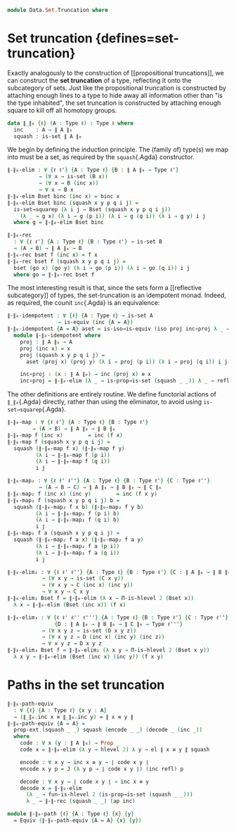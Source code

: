 <!--
```agda
open import 1Lab.HLevel.Retracts
open import 1Lab.HLevel.Universe
open import 1Lab.HIT.Truncation
open import 1Lab.HLevel
open import 1Lab.Equiv
open import 1Lab.Path
open import 1Lab.Type
```
-->

```agda
module Data.Set.Truncation where
```

# Set truncation {defines=set-truncation}

Exactly analogously to the construction of [[propositional truncations]],
we can construct the **set truncation** of a type, reflecting it onto
the subcategory of sets. Just like the propositional truncation is
constructed by attaching enough lines to a type to hide away all
information other than "is the type inhabited", the set truncation is
constructed by attaching enough square to kill off all homotopy groups.

```agda
data ∥_∥₀ {ℓ} (A : Type ℓ) : Type ℓ where
  inc    : A → ∥ A ∥₀
  squash : is-set ∥ A ∥₀
```

We begin by defining the induction principle. The (family of) type(s) we
map into must be a set, as required by the `squash`{.Agda} constructor.

```agda
∥-∥₀-elim : ∀ {ℓ ℓ'} {A : Type ℓ} {B : ∥ A ∥₀ → Type ℓ'}
          → (∀ x → is-set (B x))
          → (∀ x → B (inc x))
          → ∀ x → B x
∥-∥₀-elim Bset binc (inc x) = binc x
∥-∥₀-elim Bset binc (squash x y p q i j) =
  is-set→squarep (λ i j → Bset (squash x y p q i j))
    (λ _ → g x) (λ i → g (p i)) (λ i → g (q i)) (λ i → g y) i j
  where g = ∥-∥₀-elim Bset binc

∥-∥₀-rec
  : ∀ {ℓ ℓ'} {A : Type ℓ} {B : Type ℓ'} → is-set B
  → (A → B) → ∥ A ∥₀ → B
∥-∥₀-rec bset f (inc x) = f x
∥-∥₀-rec bset f (squash x y p q i j) =
  bset (go x) (go y) (λ i → go (p i)) (λ i → go (q i)) i j
  where go = ∥-∥₀-rec bset f
```

The most interesting result is that, since the sets form a [[reflective
subcategory]] of types, the set-truncation is an idempotent monad.
Indeed, as required, the counit `inc`{.Agda} is an equivalence:

```agda
∥-∥₀-idempotent : ∀ {ℓ} {A : Type ℓ} → is-set A
                → is-equiv (inc {A = A})
∥-∥₀-idempotent {A = A} aset = is-iso→is-equiv (iso proj inc∘proj λ _ → refl)
  module ∥-∥₀-idempotent where
    proj : ∥ A ∥₀ → A
    proj (inc x) = x
    proj (squash x y p q i j) =
      aset (proj x) (proj y) (λ i → proj (p i)) (λ i → proj (q i)) i j

    inc∘proj : (x : ∥ A ∥₀) → inc (proj x) ≡ x
    inc∘proj = ∥-∥₀-elim (λ _ → is-prop→is-set (squash _ _)) λ _ → refl
```

The other definitions are entirely routine. We define functorial actions
of `∥_∥₀`{.Agda} directly, rather than using the eliminator, to avoid
using `is-set→squarep`{.Agda}.

```agda
∥-∥₀-map : ∀ {ℓ ℓ'} {A : Type ℓ} {B : Type ℓ'}
        → (A → B) → ∥ A ∥₀ → ∥ B ∥₀
∥-∥₀-map f (inc x)        = inc (f x)
∥-∥₀-map f (squash x y p q i j) =
  squash (∥-∥₀-map f x) (∥-∥₀-map f y)
         (λ i → ∥-∥₀-map f (p i))
         (λ i → ∥-∥₀-map f (q i))
         i j

∥-∥₀-map₂ : ∀ {ℓ ℓ' ℓ''} {A : Type ℓ} {B : Type ℓ'} {C : Type ℓ''}
          → (A → B → C) → ∥ A ∥₀ → ∥ B ∥₀ → ∥ C ∥₀
∥-∥₀-map₂ f (inc x) (inc y)        = inc (f x y)
∥-∥₀-map₂ f (squash x y p q i j) b =
  squash (∥-∥₀-map₂ f x b) (∥-∥₀-map₂ f y b)
         (λ i → ∥-∥₀-map₂ f (p i) b)
         (λ i → ∥-∥₀-map₂ f (q i) b)
         i j
∥-∥₀-map₂ f a (squash x y p q i j) =
  squash (∥-∥₀-map₂ f a x) (∥-∥₀-map₂ f a y)
         (λ i → ∥-∥₀-map₂ f a (p i))
         (λ i → ∥-∥₀-map₂ f a (q i))
         i j

∥-∥₀-elim₂ : ∀ {ℓ ℓ' ℓ''} {A : Type ℓ} {B : Type ℓ'} {C : ∥ A ∥₀ → ∥ B ∥₀ → Type ℓ''}
           → (∀ x y → is-set (C x y))
           → (∀ x y → C (inc x) (inc y))
           → ∀ x y → C x y
∥-∥₀-elim₂ Bset f = ∥-∥₀-elim (λ x → Π-is-hlevel 2 (Bset x))
  λ x → ∥-∥₀-elim (Bset (inc x)) (f x)

∥-∥₀-elim₃ : ∀ {ℓ ℓ' ℓ'' ℓ'''} {A : Type ℓ} {B : Type ℓ'} {C : Type ℓ''}
               {D : ∥ A ∥₀ → ∥ B ∥₀ → ∥ C ∥₀ → Type ℓ'''}
           → (∀ x y z → is-set (D x y z))
           → (∀ x y z → D (inc x) (inc y) (inc z))
           → ∀ x y z → D x y z
∥-∥₀-elim₃ Bset f = ∥-∥₀-elim₂ (λ x y → Π-is-hlevel 2 (Bset x y))
  λ x y → ∥-∥₀-elim (Bset (inc x) (inc y)) (f x y)
```

# Paths in the set truncation

```agda
∥-∥₀-path-equiv
  : ∀ {ℓ} {A : Type ℓ} {x y : A}
  → (∥_∥₀.inc x ≡ ∥_∥₀.inc y) ≃ ∥ x ≡ y ∥
∥-∥₀-path-equiv {A = A} =
  prop-ext (squash _ _) squash (encode _ _) (decode _ (inc _))
  where
    code : ∀ x (y : ∥ A ∥₀) → Prop _
    code x = ∥-∥₀-elim (λ y → hlevel 2) λ y → el ∥ x ≡ y ∥ squash

    encode : ∀ x y → inc x ≡ y → ∣ code x y ∣
    encode x y p = J (λ y p → ∣ code x y ∣) (inc refl) p

    decode : ∀ x y → ∣ code x y ∣ → inc x ≡ y
    decode x = ∥-∥₀-elim
      (λ _ → fun-is-hlevel 2 (is-prop→is-set (squash _ _)))
      λ _ → ∥-∥-rec (squash _ _) (ap inc)

module ∥-∥₀-path {ℓ} {A : Type ℓ} {x} {y}
  = Equiv (∥-∥₀-path-equiv {A = A} {x} {y})
```

<!--
```agda
instance
  H-Level-∥-∥₀ : ∀ {ℓ} {A : Type ℓ} {n : Nat} → H-Level ∥ A ∥₀ (2 + n)
  H-Level-∥-∥₀ {n = n} = basic-instance 2 squash

is-contr→∥-∥₀-is-contr : ∀ {ℓ} {A : Type ℓ} → is-contr A → is-contr ∥ A ∥₀
is-contr→∥-∥₀-is-contr h = is-hlevel≃ 0 ((_ , ∥-∥₀-idempotent (is-contr→is-set h)) e⁻¹) h

is-prop→∥-∥₀-is-prop : ∀ {ℓ} {A : Type ℓ} → is-prop A → is-prop ∥ A ∥₀
is-prop→∥-∥₀-is-prop h = is-hlevel≃ 1 ((_ , ∥-∥₀-idempotent (is-prop→is-set h)) e⁻¹) h
```
-->
